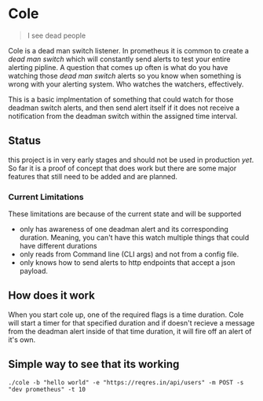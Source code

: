 # Cole 
> I see dead people  

Cole is a dead man switch listener. In prometheus it is common to create a _dead man switch_ which will constantly send alerts to test your entire alerting pipline. A question that comes up often is what do you have watching those _dead man switch_ alerts so you know when something is wrong with your alerting system. Who watches the watchers, effectively.  

This is a basic implmentation of something that could watch for those deadman switch alerts, and then send alert itself if it does not receive a notification from the deadman switch within the assigned time interval. 

## Status
this project is in very early stages and should not be used in production _yet_. So far it is a proof of concept that does work but there are some major features that still need to be added and are planned. 

### Current Limitations
These limitations are because of the current state and will be supported  

* only has awareness of one deadman alert and its corresponding duration. Meaning, you can't have this watch multiple things that could have different durations
* only reads from Command line (CLI args) and not from a config file. 
* only knows how to send alerts to http endpoints that accept a json payload. 

## How does it work
When you start cole up, one of the required flags is a time duration. Cole will start a timer for that specified duration and if doesn't recieve a message from the deadman alert inside of that time duration, it will fire off an alert of it's own. 

## Simple way to see that its working
`./cole -b "hello world" -e "https://reqres.in/api/users" -m POST -s "dev prometheus" -t 10`
